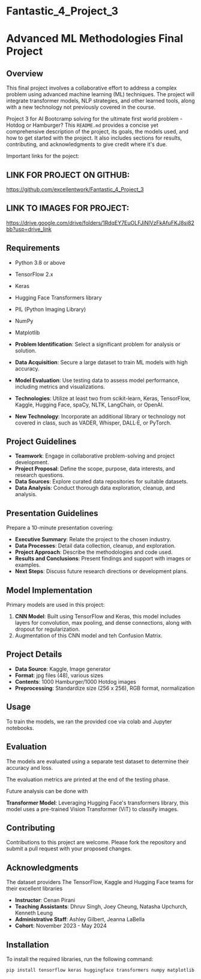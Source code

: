 # Fantastic_4_Project_3
# Advanced ML Methodologies Final Project

## Overview
This final project involves a collaborative effort to address a complex problem using advanced machine learning (ML) techniques. The project will integrate transformer models, NLP strategies, and other learned tools, along with a new technology not previously covered in the course.

Project 3 for AI Bootcramp solving for the ultimate first world problem - Hotdog or Hamburger?
This `README.md` provides a concise yet comprehensive description of the project, its goals, the models used, and how to get started with the project. It also includes sections for results, contributing, and acknowledgments to give credit where it's due.

Important links for the poject:

## LINK  FOR PROJECT ON GITHUB:  
https://github.com/excellentwork/Fantastic_4_Project_3

## LINK TO IMAGES FOR PROJECT:  
https://drive.google.com/drive/folders/1RdqEY7EuOLFJiNlVzFkAfuFKJ8si82bb?usp=drive_link


## Requirements
- Python 3.8 or above
- TensorFlow 2.x
- Keras
- Hugging Face Transformers library
- PIL (Python Imaging Library)
- NumPy
- Matplotlib

- **Problem Identification**: Select a significant problem for analysis or solution.
- **Data Acquisition**: Secure a large dataset to train ML models with high accuracy.
- **Model Evaluation**: Use testing data to assess model performance, including metrics and visualizations.
- **Technologies**: Utilize at least two from scikit-learn, Keras, TensorFlow, Kaggle, Hugging Face, spaCy, NLTK, LangChain, or OpenAI.
- **New Technology**: Incorporate an additional library or technology not covered in class, such as VADER, Whisper, DALL·E, or PyTorch.

## Project Guidelines
- **Teamwork**: Engage in collaborative problem-solving and project development.
- **Project Proposal**: Define the scope, purpose, data interests, and research questions.
- **Data Sources**: Explore curated data repositories for suitable datasets.
- **Data Analysis**: Conduct thorough data exploration, cleanup, and analysis.



## Presentation Guidelines
Prepare a 10-minute presentation covering:
- **Executive Summary**: Relate the project to the chosen industry.
- **Data Processes**: Detail data collection, cleanup, and exploration.
- **Project Approach**: Describe the methodologies and code used.
- **Results and Conclusions**: Present findings and support with images or examples.
- **Next Steps**: Discuss future research directions or development plans.



## Model Implementation

Primary models are used in this project:
1. **CNN Model**: Built using TensorFlow and Keras, this model includes layers for convolution, max pooling, and dense connections, along with dropout for regularization.
2. Augmentation of this CNN model and teh Confusion Matrix.


## Project Details
- **Data Source**: Kaggle, Image generator
- **Format**: jpg files (48), various sizes
- **Contents**: 1000 Hamburger/1000 Hotdog images
- **Preprocessing**: Standardize size (256 x 256), RGB format, normalization 


## Usage
To train the models, we ran the provided coe via colab and Jupyter notebooks.


## Evaluation
The models are evaluated using a separate test dataset to determine their accuracy and loss. 

The evaluation metrics are printed at the end of the testing phase.

Future analysis can be done with
 
**Transformer Model**: Leveraging Hugging Face's transformers library, this model uses a pre-trained Vision Transformer (ViT) to classify images.


## Contributing
Contributions to this project are welcome. Please fork the repository and submit a pull request with your proposed changes.


## Acknowledgments
The dataset providers
The TensorFlow, Kaggle and Hugging Face teams for their excellent libraries

- **Instructor**: Cenan Pirani
- **Teaching Assistants**: Dhruv Singh, Joey Cheung, Natasha Upchurch, Kenneth Leung
- **Administrative Staff**: Ashley Gilbert, Jeanna LaBella
- **Cohort**: November 2023 - May 2024



## Installation
To install the required libraries, run the following command:
```bash
pip install tensorflow keras huggingface transformers numpy matplotlib pillow


